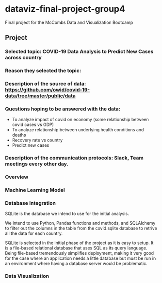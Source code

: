 # dataviz-final-project-group4
Final project for the McCombs Data and Visualization Bootcamp

## Project
### Selected topic: COVID-19 Data Analysis to Predict New Cases across country
### Reason they selected the topic: 
### Description of the source of data: https://github.com/owid/covid-19-data/tree/master/public/data
### Questions hoping to be answered with the data: 
- To analyze impact of covid on economy (some relationship between covid cases vs GDP)
- To analyze relationship between underlying health conditions and deaths
- Recovery rate vs country
- Predict new cases

### Description of the communication protocols: Slack, Team meetings every other day.

### Overview

### Machine Learning Model

### Database Integration
SQLite is the database we intend to use for the initial analysis.

We intend to use Python, Pandas functions and methods, and SQLAlchemy to filter out the columns in the table from the covid.sqlite database to retrive all the data for each country.

SQLite is selected in the initial phase of the project as it is easy to setup. It is a file-based relational database that uses SQL as its query language. Being file-based tremendously simplifies deployment, making it very good for the case where an application needs a little database but must be run in an environment where having a database server would be problematic.


### Data Visualization




